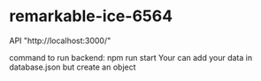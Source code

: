 # remarkable-ice-6564

API   "http://localhost:3000/"

command to run backend:  npm run start
Your can add your data in database.json but create an object